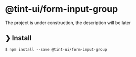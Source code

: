 # @tint-ui/form-input-group

The project is under construction, the description will be later

## ❯ Install

```
$ npm install --save @tint-ui/form-input-group
```
